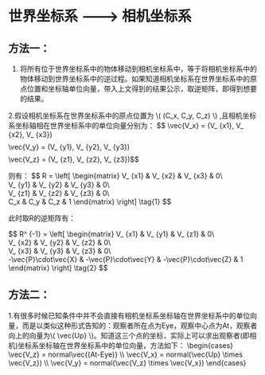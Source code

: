 <script type="text/javascript" async src="https://cdn.mathjax.org/mathjax/latest/MathJax.js?config=TeX-MML-AM_CHTML"> </script>


# 世界坐标系 ---> 相机坐标系

## 方法一： ##

1. 将所有位于世界坐标系中的物体移动到相机坐标系中，等于将相机坐标系中的物体移动到世界坐标系中的逆过程。如果知道相机坐标系在世界坐标系中的原点位置和坐标轴单位向量，带入上文得到的结果公示，取逆矩阵，即得到想要的结果。

2.假设相机坐标系在世界坐标系中的原点位置为 \\( (C_x, C_y, C_z) \\) ,且相机坐标系坐标轴相在世界坐标系中的单位向量分别为：
$$ \vec{V_x} = (V_ \{x1},  V_ \{x2},  V_ \{x3})$$
$$ \vec{V_y} = (V_ \{y1},  V_ \{y2},  V_ \{y3})$$
$$ \vec{V_z} = (V_ \{z1},  V_ \{z2},  V_ \{z3})$$

则有：
$$ R =
\left[
 \begin{matrix}
   V_ \{x1} & V_ \{x2} & V_ \{x3} & 0\\\
   V_ \{y1} & V_ \{y2} & V_ \{y3} & 0\\\
   V_ \{z1} & V_ \{z2} & V_ \{z3} & 0\\\
   C_x & C_y & C_z & 1
  \end{matrix}
\right] 
\tag{1}
$$

此时取R的逆矩阵有：

$$ R^ \{-1} =
\left[
 \begin{matrix}
   V_ \{x1} & V_ \{y1} & V_ \{z1} & 0\\\
   V_ \{x2} & V_ \{y2} & V_ \{z2} & 0\\\
   V_ \{x3} & V_ \{y3} & V_ \{z3} & 0\\\
   -\vec{P}\cdot\vec{X} & -\vec{P}\cdot\vec{Y} & -\vec{P}\cdot\vec{Z} & 1
  \end{matrix}
\right] 
\tag{2}
$$

## 方法二： ##

1.有很多时候已知条件中并不会直接有相机坐标系坐标轴在世界坐标系中的单位向量，而是以类似这种形式告知的：观察者所在点为Eye，观察中心点为At，观察者向上的向量为\\( \vec{Up} \\)。知道这三个点的坐标，实际上可以求出观察者(即相机)坐标系坐标轴在世界坐标系中的单位向量，方法如下：
\begin{cases}
\vec{V_z} = normal\vec{(At-Eye)}
\\\ \vec{V_x} = normal(\vec{Up} \times \vec{V_z})
\\\ \vec{V_y} = normal(\vec{V_z} \times \vec{V_x})
\end{cases}
